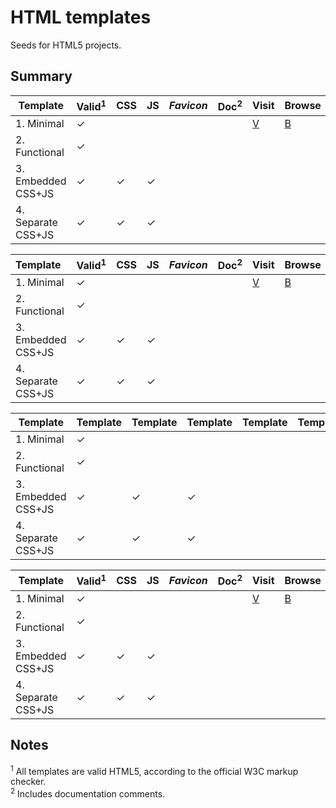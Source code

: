 # HTML templates

Seeds for HTML5 projects.

## Summary

| Template | Valid<sup>1</sup> | CSS | JS | *Favicon* | Doc<sup>2</sup> | Visit | Browse | Download |
| ---- | ---- | ---- | ---- | ---- | ---- | ---- | ---- | ---- |
| 1. Minimal | &#10003; | | | | | [V](https://tripu.github.io/Canon/html-templates/1-minimal/) | [B](https://github.com/tripu/Canon/tree/gh-pages/html-templates/1-minimal) | [D]() |
| 2. Functional | &#10003; | | | | | | | |
| 3. Embedded CSS+JS | &#10003; | &#10003; | &#10003; | | | | | |
| 4. Separate CSS+JS | &#10003; | &#10003; | &#10003; | | | | | |

| Template | Valid<sup>1</sup> | CSS | JS | *Favicon* | Doc<sup>2</sup> | Visit | Browse | Download |
|:----|:----|:----|:----|:----|:----|:----|:----|:----|
| 1. Minimal | &#10003; | | | | | [V](https://tripu.github.io/Canon/html-templates/1-minimal/) | [B](https://github.com/tripu/Canon/tree/gh-pages/html-templates/1-minimal) | [D]() |
| 2. Functional | &#10003; | | | | | | | |
| 3. Embedded CSS+JS | &#10003; | &#10003; | &#10003; | | | | | |
| 4. Separate CSS+JS | &#10003; | &#10003; | &#10003; | | | | | |

| Template | Template | Template | Template | Template | Template | Template | Template | Template |
| ---- | ---- | ---- | ---- | ---- | ---- | ---- | ---- | ---- |
| 1. Minimal | &#10003; | | | | | [V](https://tripu.github.io/Canon/html-templates/1-minimal/) | [B](https://github.com/tripu/Canon/tree/gh-pages/html-templates/1-minimal) | [D]() |
| 2. Functional | &#10003; | | | | | | | |
| 3. Embedded CSS+JS | &#10003; | &#10003; | &#10003; | | | | | |
| 4. Separate CSS+JS | &#10003; | &#10003; | &#10003; | | | | | |

| Template | Valid<sup>1</sup> | CSS | JS | *Favicon* | Doc<sup>2</sup> | Visit | Browse | Download |
| ---- | ---- | ---- | ---- | ---- | ---- | ---- | ---- | ---- |
| 1. Minimal | &#10003; | | | | | [V](https://tripu.github.io/Canon/html-templates/1-minimal/) | [B](https://github.com/tripu/Canon/tree/gh-pages/html-templates/1-minimal) | [D]() |
| 2. Functional | &#10003; | | | | | | | |
| 3. Embedded CSS+JS | &#10003; | &#10003; | &#10003; | | | | | |
| 4. Separate CSS+JS | &#10003; | &#10003; | &#10003; | | | | | |

## Notes

<sup>1</sup> All templates are valid HTML5, according to the official W3C markup checker.  
<sup>2</sup> Includes documentation comments.
